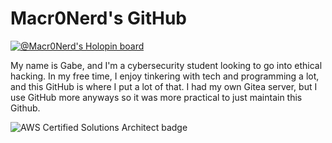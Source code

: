# Macr0Nerd's GitHub
[![@Macr0Nerd's Holopin board](https://holopin.io/api/user/board?user=macronerd)](https://holopin.io/@macronerd)

My name is Gabe, and I'm a cybersecurity student looking to go into ethical hacking. In my free time, I enjoy tinkering with tech and programming a lot, and this GitHub is where I put a lot of that. I had my own Gitea server, but I use GitHub more anyways so it was more practical to just maintain this Github.

![AWS Certified Solutions Architect badge](https://www.credly.com/badges/b7b4edc6-a819-4846-866c-f827e85a71e0/public_url)
